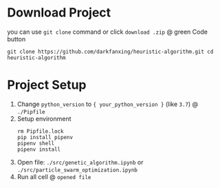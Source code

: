 # Download Project
you can use `git clone` command or click `download .zip` @ green Code button

`
git clone https://github.com/darkfanxing/heuristic-algorithm.git
cd heuristic-algorithm
`


# Project Setup
1. Change `python_version` to `{ your_python_version }` (like `3.7`) @ `./Pipfile`
2. Setup environment
    ```
    rm Pipfile.lock
    pip install pipenv
    pipenv shell
    pipenv install
    ```
3. Open file: `./src/genetic_algorithm.ipynb` or `./src/particle_swarm_optimization.ipynb`
4. Run all cell @ `opened file`
